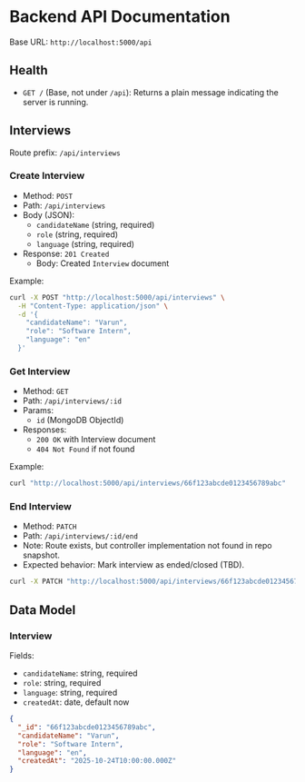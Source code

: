 # Backend API Documentation

Base URL: `http://localhost:5000/api`

## Health
- `GET /` (Base, not under `/api`): Returns a plain message indicating the server is running.

## Interviews
Route prefix: `/api/interviews`

### Create Interview
- Method: `POST`
- Path: `/api/interviews`
- Body (JSON):
  - `candidateName` (string, required)
  - `role` (string, required)
  - `language` (string, required)
- Response: `201 Created`
  - Body: Created `Interview` document

Example:
```bash
curl -X POST "http://localhost:5000/api/interviews" \
  -H "Content-Type: application/json" \
  -d '{
    "candidateName": "Varun",
    "role": "Software Intern",
    "language": "en"
  }'
```

### Get Interview
- Method: `GET`
- Path: `/api/interviews/:id`
- Params:
  - `id` (MongoDB ObjectId)
- Responses:
  - `200 OK` with Interview document
  - `404 Not Found` if not found

Example:
```bash
curl "http://localhost:5000/api/interviews/66f123abcde0123456789abc"
```

### End Interview
- Method: `PATCH`
- Path: `/api/interviews/:id/end`
- Note: Route exists, but controller implementation not found in repo snapshot.
- Expected behavior: Mark interview as ended/closed (TBD).

```bash
curl -X PATCH "http://localhost:5000/api/interviews/66f123abcde0123456789abc/end"
```

## Data Model

### Interview
Fields:
- `candidateName`: string, required
- `role`: string, required
- `language`: string, required
- `createdAt`: date, default now

```json
{
  "_id": "66f123abcde0123456789abc",
  "candidateName": "Varun",
  "role": "Software Intern",
  "language": "en",
  "createdAt": "2025-10-24T10:00:00.000Z"
}
```
